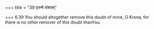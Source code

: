 +++
title = "39 एतन्मे संशयम्"

+++
6.39 You should altogether remove this doubt of mine, O Krsna, for there
is no other remover of this doubt thanYou.
